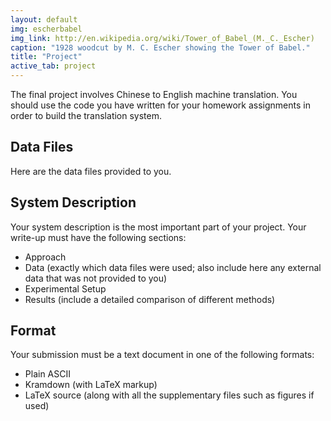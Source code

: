 ```yaml
---
layout: default
img: escherbabel
img_link: http://en.wikipedia.org/wiki/Tower_of_Babel_(M._C._Escher)
caption: "1928 woodcut by M. C. Escher showing the Tower of Babel."
title: "Project"
active_tab: project
---
```


The final project involves Chinese to English machine translation.
You should use the code you have written for your homework assignments
in order to build the translation system.

Data Files
----------

Here are the data files provided to you.

System Description
------------------

Your system description is the most important part of your project.
Your write-up must have the following sections:

* Approach
* Data (exactly which data files were used; also include here any external data that was not provided to you)
* Experimental Setup
* Results (include a detailed comparison of different methods)

Format
------

Your submission must be a text document in one of the following formats:

* Plain ASCII
* Kramdown (with LaTeX markup)
* LaTeX source (along with all the supplementary files such as figures if used)


